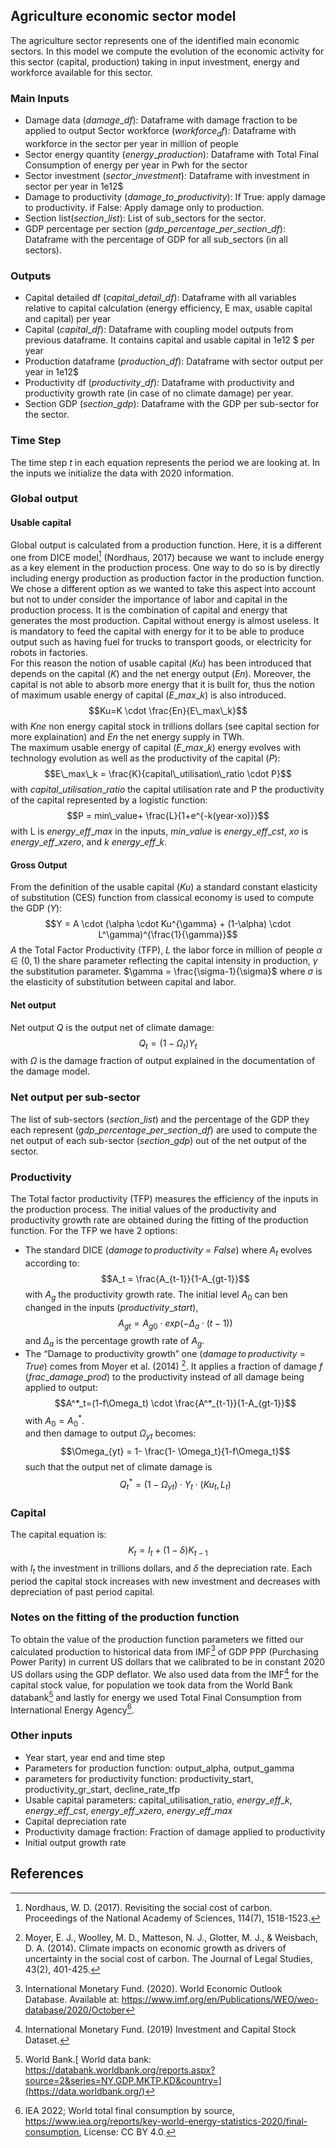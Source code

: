 ## Agriculture economic sector model

The agriculture sector represents one of the identified main economic sectors. In this model we compute the evolution of the economic activity for this sector (capital, production) taking in input investment, energy and workforce available for this sector. 

### Main Inputs 
- Damage data ($damage\_df$): Dataframe with damage fraction to be applied to output 
Sector workforce ($workforce_df$): Dataframe with workforce in the sector per year in million of people
- Sector energy quantity ($energy\_production$): Dataframe with Total Final Consumption of energy per year in Pwh for the sector
- Sector investment ($sector\_investment$): Dataframe with investment in sector per year in 1e12\$
- Damage to productivity ($damage\_to\_productivity$): If True: apply damage to productivity. if False: Apply damage only to production. 
- Section list($section\_list$): List of sub_sectors for the sector.
- GDP percentage per section ($gdp\_percentage\_per\_section\_df$): Dataframe with the percentage of GDP for all sub_sectors (in all sectors).
### Outputs 
- Capital detailed df ($capital\_detail\_df$): Dataframe with all variables relative to capital calculation (energy efficiency, E max, usable capital and capital) per year
- Capital ($capital\_df$): Dataframe with coupling model outputs from previous dataframe. It contains capital and usable capital in 1e12 \$ per year
- Production dataframe ($production\_df$): Dataframe with sector output per year in 1e12\$
- Productivity df ($productivity\_df$): Dataframe with productivity and productivity growth rate (in case of no climate damage) per year. 
- Section GDP ($section\_gdp$): Dataframe with the GDP per sub-sector for the sector.                 
### Time Step 
The time step $t$ in each equation represents the period we are looking at. In the inputs we initialize the data with 2020 information. 

### Global output
#### Usable capital 
Global output is calculated from a production function. Here, it is a different one from DICE model[^1] (Nordhaus, 2017) because we want to include energy as a key element in the production process. One way to do so is by directly including energy production as production factor in the production function. We chose a different option as we wanted to take this aspect into account but not to under consider the importance of labor and capital in the production process. It is the combination of capital and energy that generates the most production. Capital without energy is almost useless. It is mandatory to feed the capital with energy for it to be able to produce output such as having fuel for trucks to transport goods, or electricity for robots in factories.   
For this reason the notion of usable capital ($Ku$) has been introduced that depends on the capital ($K$) and the net energy output ($En$). 
Moreover, the capital is not able to absorb more energy that it is built for,  thus the notion of maximum usable energy of capital ($E\_max\_k$) is also introduced. 
$$Ku=K \cdot \frac{En}{E\_max\_k}$$
with $Kne$ non energy capital stock in trillions dollars (see capital section for more explaination) and $En$ the net energy supply in TWh.   
The maximum usable energy of capital ($E\_max\_k$) energy evolves with technology evolution as well as the productivity of the capital ($P$):
 $$E\_max\_k = \frac{K}{capital\_utilisation\_ratio \cdot P}$$
 with $capital\_utilisation\_ratio$ the capital utilisation rate and P the productivity of the capital represented by a logistic function: 
 $$P = min\_value+ \frac{L}{1+e^{-k(year-xo)}}$$
 with L is $energy\_eff\_max$ in the inputs, $min\_value$ is $energy\_eff\_cst$, $xo$ is $energy\_eff\_xzero$, and $k$ $energy\_eff\_k$.  

#### Gross Output 
From the definition of the usable capital ($Ku)$ a standard constant elasticity of substitution (CES) function from classical economy is used to compute the GDP ($Y$): 
$$Y = A \cdot (\alpha \cdot Ku^{\gamma} + (1-\alpha) \cdot L^\gamma)^{\frac{1}{\gamma}}$$
$A$ the Total Factor Productivity (TFP), $L$ the labor force in million of people $\alpha \in (0,1)$ the share parameter reflecting the capital intensity in production, $\gamma$ the substitution parameter. $\gamma = \frac{\sigma-1}{\sigma}$ where $\sigma$ is the elasticity of substitution between capital and labor.

#### Net output 
Net output $Q$ is the output net of climate damage:
$$Q_t = (1- \Omega_t )Y_t$$
with $\Omega$ is the damage fraction of output explained in the documentation of the damage model.  

### Net output per sub-sector
The list of sub-sectors ($section\_list$) and the percentage of the GDP they each represent ($gdp\_percentage\_per\_section\_df$) are used to compute the net output of each sub-sector ($section\_gdp$) out of the net output of the sector.

### Productivity
The Total factor productivity (TFP) measures the efficiency of the inputs in the production process. The initial values of the productivity and productivity growth rate are obtained during the fitting of the production function. For the TFP we have 2 options: 
* The standard DICE ($damage\,to\,productivity$ = $False$) where $A_t$ evolves according to:
$$A_t = \frac{A_{t-1}}{1-A_{gt-1}}$$ with $A_g$ the productivity growth rate.
The initial level $A_0$ can ben changed in the inputs ($productivity\_start$),
$$A_{gt}=A_{g0} \cdot exp(-\Delta_a \cdot (t-1))$$
and $\Delta_a$ is the percentage growth rate of $A_g$.
* The “Damage to productivity growth” one ($damage\,to\,productivity$ = $True$) comes from Moyer et al. (2014) [^4]. It applies a fraction of damage $f$ ($frac\_damage\_prod$) to the productivity instead of all damage being applied to output:
$$A^*_t=(1-f\Omega_t) \cdot \frac{A^*_{t-1}}{1-A_{gt-1}}$$ with $A_0 =A^*_0$.  
and then damage to output $\Omega_{yt}$ becomes: 
$$\Omega_{yt} = 1- \frac{1- \Omega_t}{1-f\Omega_t}$$
such that the output net of climate damage is 
$$Q^*_t = (1-\Omega_{yt}) \cdot Y_t \cdot (Ku_t, L_t)$$

### Capital
The capital equation is: 
$$K_t = I_t + (1- \delta )K_{t-1}$$
with $I_t$ the investment in trillions dollars, and $\delta$ the depreciation rate. Each period the capital stock increases with new investment and decreases with depreciation of past period capital.  

### Notes on the fitting of the production function
To obtain the value of the production function parameters we fitted our calculated production to historical data from IMF[^5] of GDP PPP (Purchasing Power Parity) in current US dollars that we calibrated to be in constant 2020 US dollars using the GDP deflator. We also used data from the IMF[^6] for the capital stock value, for population we took data from the World Bank databank[^7] and lastly for energy we used Total Final Consumption from International Energy Agency[^10].

### Other inputs 
-  Year start, year end and time step 
- Parameters for production function: output_alpha,  output_gamma
- parameters for productivity function: productivity_start, productivity_gr_start, decline_rate_tfp
- Usable capital parameters: capital_utilisation_ratio, $energy\_eff\_k$, $energy\_eff\_cst$, $energy\_eff\_xzero$, $energy\_eff\_max$
- Capital depreciation rate 
-  Productivity damage fraction: Fraction of damage applied to productivity
-  Initial output growth rate

## References

[^4]: Moyer, E. J., Woolley, M. D., Matteson, N. J., Glotter, M. J., & Weisbach, D. A. (2014). Climate impacts on economic growth as drivers of uncertainty in the social cost of carbon. The Journal of Legal Studies, 43(2), 401-425.

[^1]: Nordhaus, W. D. (2017). Revisiting the social cost of carbon. Proceedings of the National Academy of Sciences, 114(7), 1518-1523.

[^5]: International Monetary Fund. (2020). World Economic Outlook Database. Available at: https://www.imf.org/en/Publications/WEO/weo-database/2020/October

[^6]: International Monetary Fund. (2019)  Investment and Capital Stock Dataset.

[^7]: World Bank.[ World data bank: https://databank.worldbank.org/reports.aspx?source=2&series=NY.GDP.MKTP.KD&country=](https://data.worldbank.org/)

[^10]: IEA 2022; World total final consumption by source, https://www.iea.org/reports/key-world-energy-statistics-2020/final-consumption, License: CC BY 4.0.